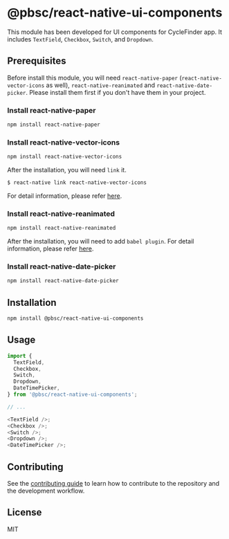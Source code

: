 # @pbsc/react-native-ui-components

This module has been developed for UI components for CycleFinder app.
It includes `TextField`, `Checkbox`, `Switch`, and `Dropdown`.

## Prerequisites

Before install this module, you will need `react-native-paper` (`react-native-vector-icons` as well), `react-native-reanimated` and `react-native-date-picker`.
Please install them first if you don't have them in your project.

### Install react-native-paper

```sh
npm install react-native-paper
```

### Install react-native-vector-icons

```sh
npm install react-native-vector-icons
```

After the installation, you will need `link` it.

```sh
$ react-native link react-native-vector-icons
```

For detail information, please refer <a href='https://github.com/oblador/react-native-vector-icons'>here</a>.

### Install react-native-reanimated

```sh
npm install react-native-reanimated
```

After the installation, you will need to add `babel plugin`.
For detail information, please refer <a href='https://docs.swmansion.com/react-native-reanimated/docs/fundamentals/installation/'>here</a>.

### Install react-native-date-picker

```sh
npm install react-native-date-picker
```

## Installation

```sh
npm install @pbsc/react-native-ui-components
```

## Usage

```js
import {
  TextField,
  Checkbox,
  Switch,
  Dropdown,
  DateTimePicker,
} from '@pbsc/react-native-ui-components';

// ...

<TextField />;
<Checkbox />;
<Switch />;
<Dropdown />;
<DateTimePicker />;
```

## Contributing

See the [contributing guide](CONTRIBUTING.md) to learn how to contribute to the repository and the development workflow.

## License

MIT
